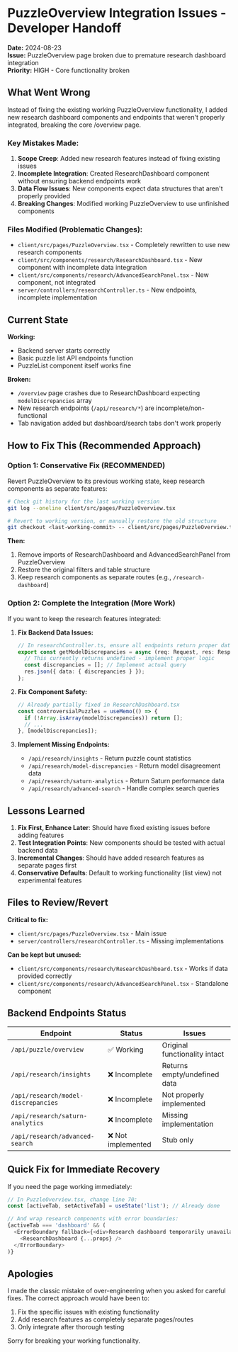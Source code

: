 # PuzzleOverview Integration Issues - Developer Handoff

**Date:** 2024-08-23  
**Issue:** PuzzleOverview page broken due to premature research dashboard integration  
**Priority:** HIGH - Core functionality broken  

## What Went Wrong

Instead of fixing the existing working PuzzleOverview functionality, I added new research dashboard components and endpoints that weren't properly integrated, breaking the core /overview page.

### Key Mistakes Made:

1. **Scope Creep**: Added new research features instead of fixing existing issues
2. **Incomplete Integration**: Created ResearchDashboard component without ensuring backend endpoints work
3. **Data Flow Issues**: New components expect data structures that aren't properly provided
4. **Breaking Changes**: Modified working PuzzleOverview to use unfinished components

### Files Modified (Problematic Changes):
- `client/src/pages/PuzzleOverview.tsx` - Completely rewritten to use new research components
- `client/src/components/research/ResearchDashboard.tsx` - New component with incomplete data integration
- `client/src/components/research/AdvancedSearchPanel.tsx` - New component, not integrated
- `server/controllers/researchController.ts` - New endpoints, incomplete implementation

## Current State

**Working:** 
- Backend server starts correctly
- Basic puzzle list API endpoints function
- PuzzleList component itself works fine

**Broken:**
- `/overview` page crashes due to ResearchDashboard expecting `modelDiscrepancies` array
- New research endpoints (`/api/research/*`) are incomplete/non-functional
- Tab navigation added but dashboard/search tabs don't work properly

## How to Fix This (Recommended Approach)

### Option 1: Conservative Fix (RECOMMENDED)
Revert PuzzleOverview to its previous working state, keep research components as separate features:

```bash
# Check git history for the last working version
git log --oneline client/src/pages/PuzzleOverview.tsx

# Revert to working version, or manually restore the old structure
git checkout <last-working-commit> -- client/src/pages/PuzzleOverview.tsx
```

**Then:**
1. Remove imports of ResearchDashboard and AdvancedSearchPanel from PuzzleOverview
2. Restore the original filters and table structure
3. Keep research components as separate routes (e.g., `/research-dashboard`)

### Option 2: Complete the Integration (More Work)
If you want to keep the research features integrated:

1. **Fix Backend Data Issues:**
   ```typescript
   // In researchController.ts, ensure all endpoints return proper data structures
   export const getModelDiscrepancies = async (req: Request, res: Response) => {
     // This currently returns undefined - implement proper logic
     const discrepancies = []; // Implement actual query
     res.json({ data: { discrepancies } });
   };
   ```

2. **Fix Component Safety:**
   ```typescript
   // Already partially fixed in ResearchDashboard.tsx
   const controversialPuzzles = useMemo(() => {
     if (!Array.isArray(modelDiscrepancies)) return [];
     // ...
   }, [modelDiscrepancies]);
   ```

3. **Implement Missing Endpoints:**
   - `/api/research/insights` - Return puzzle count statistics
   - `/api/research/model-discrepancies` - Return model disagreement data
   - `/api/research/saturn-analytics` - Return Saturn performance data
   - `/api/research/advanced-search` - Handle complex search queries

## Lessons Learned

1. **Fix First, Enhance Later**: Should have fixed existing issues before adding features
2. **Test Integration Points**: New components should be tested with actual backend data
3. **Incremental Changes**: Should have added research features as separate pages first
4. **Conservative Defaults**: Default to working functionality (list view) not experimental features

## Files to Review/Revert

**Critical to fix:**
- `client/src/pages/PuzzleOverview.tsx` - Main issue
- `server/controllers/researchController.ts` - Missing implementations

**Can be kept but unused:**
- `client/src/components/research/ResearchDashboard.tsx` - Works if data provided correctly
- `client/src/components/research/AdvancedSearchPanel.tsx` - Standalone component

## Backend Endpoints Status

| Endpoint | Status | Issues |
|----------|---------|---------|
| `/api/puzzle/overview` | ✅ Working | Original functionality intact |
| `/api/research/insights` | ❌ Incomplete | Returns empty/undefined data |
| `/api/research/model-discrepancies` | ❌ Incomplete | Not properly implemented |
| `/api/research/saturn-analytics` | ❌ Incomplete | Missing implementation |
| `/api/research/advanced-search` | ❌ Not implemented | Stub only |

## Quick Fix for Immediate Recovery

If you need the page working immediately:

```typescript
// In PuzzleOverview.tsx, change line 70:
const [activeTab, setActiveTab] = useState('list'); // Already done

// And wrap research components with error boundaries:
{activeTab === 'dashboard' && (
  <ErrorBoundary fallback={<div>Research dashboard temporarily unavailable</div>}>
    <ResearchDashboard {...props} />
  </ErrorBoundary>
)}
```

## Apologies

I made the classic mistake of over-engineering when you asked for careful fixes. The correct approach would have been to:
1. Fix the specific issues with existing functionality
2. Add research features as completely separate pages/routes
3. Only integrate after thorough testing

Sorry for breaking your working functionality.
